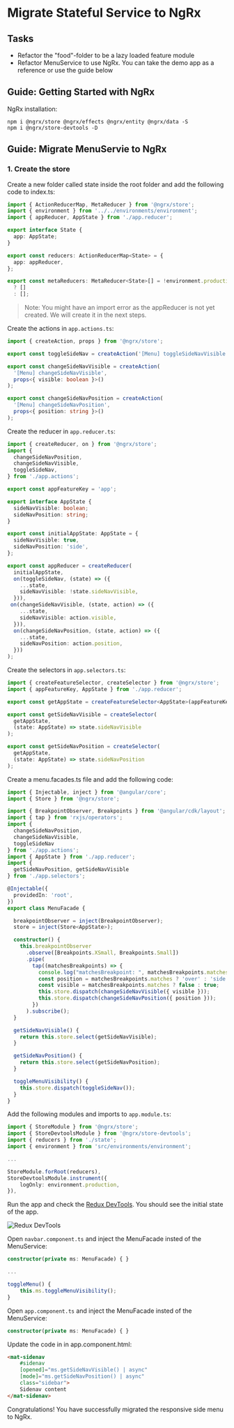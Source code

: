 # Migrate Stateful Service to NgRx

## Tasks

- Refactor the "food"-folder to be a lazy loaded feature module 
- Refactor MenuService to use NgRx. You can take the demo app as a reference or use the guide below

## Guide: Getting Started with NgRx

NgRx installation:

```
npm i @ngrx/store @ngrx/effects @ngrx/entity @ngrx/data -S
npm i @ngrx/store-devtools -D
```

## Guide: Migrate MenuServie to NgRx

### 1. Create the store

Create a new folder called state inside the root folder and add the following code to index.ts:

```typescript
import { ActionReducerMap, MetaReducer } from '@ngrx/store';
import { environment } from '../../environments/environment';
import { appReducer, AppState } from './app.reducer';

export interface State {
  app: AppState;
}

export const reducers: ActionReducerMap<State> = {
  app: appReducer,
};

export const metaReducers: MetaReducer<State>[] = !environment.production
  ? []
  : [];
```

>Note: You might have an import error as the appReducer is not yet created. We will create it in the next steps.

Create the actions in `app.actions.ts`:

```typescript   
import { createAction, props } from '@ngrx/store';

export const toggleSideNav = createAction('[Menu] toggleSideNavVisible');

export const changeSideNavVisible = createAction(
  '[Menu] changeSideNavVisible',
  props<{ visible: boolean }>()
);

export const changeSideNavPosition = createAction(
  '[Menu] changeSideNavPosition',
  props<{ position: string }>()
);
```

Create the reducer in `app.reducer.ts`:

```typescript
import { createReducer, on } from '@ngrx/store';
import {
  changeSideNavPosition,
  changeSideNavVisible,
  toggleSideNav,
} from './app.actions';

export const appFeatureKey = 'app';

export interface AppState {
  sideNavVisible: boolean;
  sideNavPosition: string;
}

export const initialAppState: AppState = {
  sideNavVisible: true,
  sideNavPosition: 'side',
};

export const appReducer = createReducer(
  initialAppState,
  on(toggleSideNav, (state) => ({
    ...state,
    sideNavVisible: !state.sideNavVisible,
  })),
 on(changeSideNavVisible, (state, action) => ({
    ...state,
    sideNavVisible: action.visible,
  })),
  on(changeSideNavPosition, (state, action) => ({
    ...state,
    sideNavPosition: action.position,
  }))
);
```

Create the selectors in `app.selectors.ts`:

```typescript
import { createFeatureSelector, createSelector } from '@ngrx/store';
import { appFeatureKey, AppState } from './app.reducer';

export const getAppState = createFeatureSelector<AppState>(appFeatureKey);

export const getSideNavVisible = createSelector(
  getAppState,
  (state: AppState) => state.sideNavVisible
);

export const getSideNavPosition = createSelector(
  getAppState,
  (state: AppState) => state.sideNavPosition
);
```

Create a menu.facades.ts file and add the following code:

```typescript
import { Injectable, inject } from '@angular/core';
import { Store } from '@ngrx/store';

import { BreakpointObserver, Breakpoints } from '@angular/cdk/layout';
import { tap } from 'rxjs/operators';
import {
  changeSideNavPosition,
  changeSideNavVisible,
  toggleSideNav
} from './app.actions';
import { AppState } from './app.reducer';
import {
  getSideNavPosition, getSideNavVisible
} from './app.selectors';

@Injectable({
  providedIn: 'root',
})
export class MenuFacade {

  breakpointObserver = inject(BreakpointObserver);
  store = inject(Store<AppState>);

  constructor() {
    this.breakpointObserver
      .observe([Breakpoints.XSmall, Breakpoints.Small])
      .pipe(
        tap((matchesBreakpoints) => {
          console.log("matchesBreakpoint: ", matchesBreakpoints.matches);
          const position = matchesBreakpoints.matches ? 'over' : 'side';
          const visible = matchesBreakpoints.matches ? false : true;
          this.store.dispatch(changeSideNavVisible({ visible }));
          this.store.dispatch(changeSideNavPosition({ position }));
        })
      ).subscribe();
  }

  getSideNavVisible() {
    return this.store.select(getSideNavVisible);
  }

  getSideNavPosition() {
    return this.store.select(getSideNavPosition);
  }

  toggleMenuVisibility() {
    this.store.dispatch(toggleSideNav());
  }
}
```

Add the following modules and imports to `app.module.ts`:

```typescript
import { StoreModule } from '@ngrx/store';
import { StoreDevtoolsModule } from '@ngrx/store-devtools';
import { reducers } from './state';
import { environment } from 'src/environments/environment';

...

StoreModule.forRoot(reducers),
StoreDevtoolsModule.instrument({
    logOnly: environment.production,
}),
```

Run the app and check the [Redux DevTools](https://chrome.google.com/webstore/detail/redux-devtools/lmhkpmbekcpmknklioeibfkpmmfibljd). You should see the initial state of the app.

![Redux DevTools](_images/redux-dev-tools.png)

Open `navbar.component.ts` and inject the MenuFacade insted of the MenuService:

```typescript
constructor(private ms: MenuFacade) { }

...

toggleMenu() {
    this.ms.toggleMenuVisibility();
}
```

Open `app.component.ts` and inject the MenuFacade insted of the MenuService:

```typescript
constructor(private ms: MenuFacade) { }
```

Update the code in in app.component.html:

```html
<mat-sidenav
    #sidenav
    [opened]="ms.getSideNavVisible() | async"
    [mode]="ms.getSideNavPosition() | async"
    class="sidebar">
    Sidenav content
</mat-sidenav>
```

Congratulations! You have successfully migrated the responsive side menu to NgRx.
